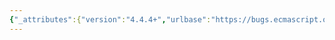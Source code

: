 ```yaml
---
{"_attributes":{"version":"4.4.4+","urlbase":"https://bugs.ecmascript.org/","maintainer":"dherman@mozilla.com"},"bug":{"bug_id":779,"creation_ts":"2012-10-09 16:45:00 -0700","short_desc":"15.14.{2,3}.1: \"agruments\"","delta_ts":"2012-10-26 15:34:34 -0700","product":"Draft for 6th Edition","component":"editorial issue","version":"Rev 10: September 27, 2012 Draft","rep_platform":"All","op_sys":"All","bug_status":"RESOLVED","resolution":"FIXED","priority":"Normal","bug_severity":"minor","everconfirmed":true,"reporter":{"uid":"jmdyck","name":"Michael Dyck"},"assigned_to":{"uid":"allen","name":"Allen Wirfs-Brock"},"long_desc":[{"commentid":1914,"comment_count":0,"who":{"uid":"jmdyck","name":"Michael Dyck"},"bug_when":"2012-10-09 16:45:08 -0700","thetext":"In 15.14.2.1 \"Map (iterable = [ ] )\",\nstep 6 says:\n    Let status be the result of MapInitialization with map and iterable\n    as agruments.\n\nIn 15.14.3.1 \"new Map (iterable = [ ])\",\nstep 3 says the same.\n\nIn each case, change \"agruments\" to \"arguments\"."},{"commentid":1954,"comment_count":1,"who":{"uid":"allen","name":"Allen Wirfs-Brock"},"bug_when":"2012-10-20 14:51:12 -0700","thetext":"corrected in rev 11 editor's draft"},{"commentid":1996,"comment_count":2,"who":{"uid":"allen","name":"Allen Wirfs-Brock"},"bug_when":"2012-10-24 09:09:26 -0700","thetext":"corrected in rev 11 editor's draft"},{"commentid":2193,"comment_count":3,"who":{"uid":"allen","name":"Allen Wirfs-Brock"},"bug_when":"2012-10-26 15:34:34 -0700","thetext":"in October 26, 2012 release draft"}]}}
---
```

